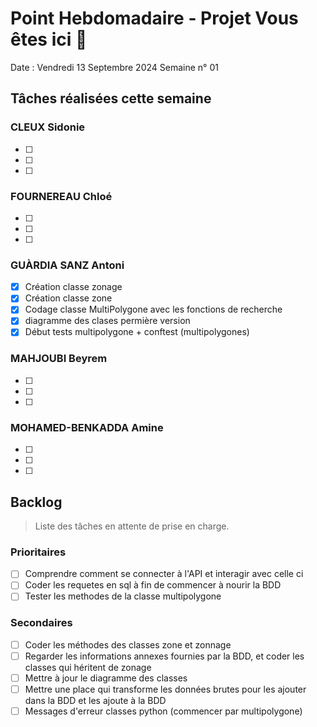 # Point Hebdomadaire - Projet Vous êtes ici 🎯

Date : Vendredi 13 Septembre 2024
Semaine n° 01

## Tâches réalisées cette semaine

### CLEUX Sidonie

- [ ] 
- [ ] 
- [ ] 

### FOURNEREAU Chloé

- [ ] 
- [ ] 
- [ ] 

### GUÀRDIA SANZ Antoni

- [X] Création classe zonage
- [X] Création classe zone
- [X] Codage classe MultiPolygone avec les fonctions de recherche
- [X] diagramme des clases permière version
- [X] Début tests multipolygone + conftest (multipolygones)

###  MAHJOUBI Beyrem

- [ ] 
- [ ] 
- [ ] 


### MOHAMED-BENKADDA Amine

- [ ] 
- [ ] 
- [ ] 


## Backlog

> Liste des tâches en attente de prise en charge.

### Prioritaires

- [ ] Comprendre comment se connecter à l'API et interagir avec celle ci
- [ ] Coder les requetes en sql à fin de commencer à nourir la BDD
- [ ] Tester les methodes de la classe multipolygone

### Secondaires

- [ ] Coder les méthodes des classes zone et zonnage
- [ ] Regarder les informations annexes fournies par la BDD, et coder les classes qui héritent  de zonage
- [ ] Mettre à jour le diagramme des classes 
- [ ] Mettre une place qui transforme les données brutes pour les ajouter dans la BDD et les ajoute à la BDD
- [ ] Messages d'erreur classes python (commencer par multipolygone)

